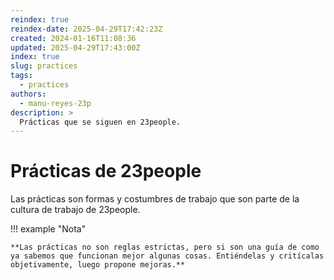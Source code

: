 ```yaml
---
reindex: true
reindex-date: 2025-04-29T17:42:23Z
created: 2024-01-16T11:08:36
updated: 2025-04-29T17:43:00Z
index: true
slug: practices
tags: 
  - practices
authors:
  - manu-reyes-23p
description: >
  Prácticas que se siguen en 23people.
---
```


# Prácticas de 23people

Las prácticas son formas y costumbres de trabajo que son parte de la cultura de trabajo de 23people.

!!! example "Nota"

    **Las prácticas no son reglas estrictas, pero si son una guía de como ya sabemos que funcionan mejor algunas cosas. Entiéndelas y critícalas objetivamente, luego propone mejoras.**
